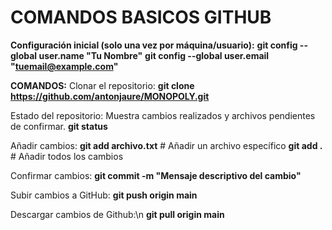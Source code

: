 # COMANDOS BASICOS GITHUB

**Configuración inicial (solo una vez por máquina/usuario):**
**git config --global user.name "Tu Nombre"**
**git config --global user.email "tuemail@example.com"**

**COMANDOS:**
Clonar el repositorio:
**git clone https://github.com/antonjaure/MONOPOLY.git**

Estado del repositorio: Muestra cambios realizados y archivos pendientes de confirmar.
**git status**

Añadir cambios:
**git add archivo.txt**        # Añadir un archivo específico
**git add .**                  # Añadir todos los cambios

Confirmar cambios:
**git commit -m "Mensaje descriptivo del cambio"**

Subir cambios a GitHub:
**git push origin main**       

Descargar cambios de Github:\n
**git pull origin main**


